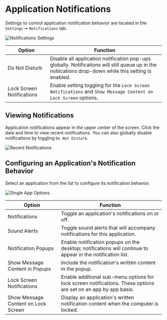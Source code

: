 # Application Notifications

Settings to control application notification behavior are located in the `Settings` ➞ `Notifications` tab.

![Notifications Settings](/images/application-settings/notifications-settings.png)

| Option | Function |
|--------|----------|
| Do Not Disturb | Disable all application notification pop-ups globally. Notifications will still queue up in the notiications drop-down while this setting is enabled. |
| Lock Screen Notifications | Enable setting toggling for the `Lock Screen Notifications` and `Show Message Content on Lock Screen` options. |

## Viewing Notifications

Application notifications appear in the upper center of the screen. Click the date and time to view recent notifications. You can also globally disable notifications by toggling `Do Not Disturb`.

![Recent Notifications](/images/application-settings/recent-notifications.png)

## Configuring an Application's Notification Behavior

Select an application from the list to configure its notification behavior.

![Single App Options](/images/application-settings/single-app-options.png)

| Option | Function |
|--------|----------|
| Notifications | Toggle an application's notifications on or off. |
| Sound Alerts | Toggle sound alerts that will accompany notifications for this application. |
| Notification Popups | Enable notification popups on the desktop; notifications will continue to appear in the notification list. |
| Show Message Content in Popups | Include the notification's written content in the popup. |
| Lock Screen Notifications | Enable additional sub-menu options for lock screen notifications. These options are set on an app by app basis. |
| Show Message Content on Lock Screen | Display an application's written notification content when the computer is locked. |
